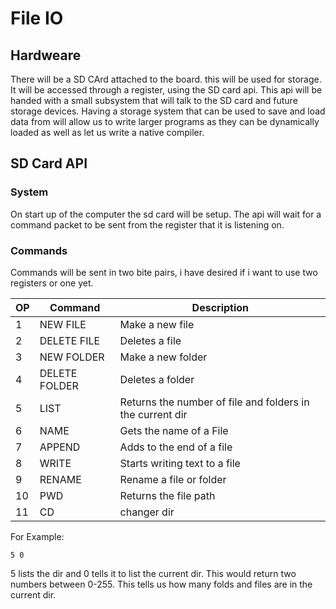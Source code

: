 # File IO
## Hardweare
There will be a SD CArd attached to the board. this will be used for storage. It will be accessed through a register, using the SD card api. This api will be handed with a small subsystem that will talk to the SD card and future storage devices. Having a storage system that can be used to save and load data from will allow us to write larger programs as they can be dynamically loaded as well as let us write a native compiler.
## SD Card API
### System
On start up of the computer the sd card will be setup. The api will wait for a command packet to be sent from the register that it is listening on. 
### Commands
Commands will be sent in  two bite pairs, i have desired  if i want to use two registers or one yet. 

| OP | Command | Description |
|---|---|---|
| 1 | NEW FILE | Make a  new file |
| 2 | DELETE FILE | Deletes a file |
| 3 | NEW FOLDER | Make a  new folder |
| 4 | DELETE FOLDER | Deletes a folder |
| 5| LIST | Returns the number of file and folders in the current dir|
| 6 | NAME | Gets the name of a File |
| 7 | APPEND | Adds to the end of a file | 
| 8 | WRITE | Starts writing text to a file|
| 9 | RENAME | Rename a file or folder|
| 10| PWD| Returns the file path |
| 11| CD | changer dir

For Example:

``` 5 0 ```

 5 lists the dir and 0 tells  it to  list the current dir. This would return two numbers between 0-255.
This tells us how many folds and files are in the current dir.